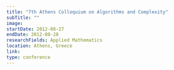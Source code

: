 ```yaml
---
title: "7th Athens Colloquium on Algorithms and Complexity"
subTitle: ""
image:
startDate: 2012-08-27
endDate: 2012-08-28
researchFields: Applied Mathematics
location: Athens, Greece
link:
type: conference
---
```

